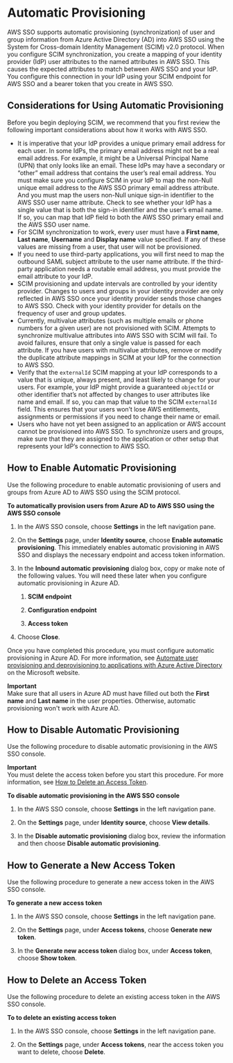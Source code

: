 # Automatic Provisioning<a name="provision-automatically"></a>

AWS SSO supports automatic provisioning \(synchronization\) of user and group information from Azure Active Directory \(AD\) into AWS SSO using the System for Cross\-domain Identity Management \(SCIM\) v2\.0 protocol\. When you configure SCIM synchronization, you create a mapping of your identity provider \(IdP\) user attributes to the named attributes in AWS SSO\. This causes the expected attributes to match between AWS SSO and your IdP\. You configure this connection in your IdP using your SCIM endpoint for AWS SSO and a bearer token that you create in AWS SSO\.

## Considerations for Using Automatic Provisioning<a name="auto-provisioning-considerations"></a>

Before you begin deploying SCIM, we recommend that you first review the following important considerations about how it works with AWS SSO\.
+ It is imperative that your IdP provides a unique primary email address for each user\. In some IdPs, the primary email address might not be a real email address\. For example, it might be a Universal Principal Name \(UPN\) that only looks like an email\. These IdPs may have a secondary or “other” email address that contains the user’s real email address\. You must make sure you configure SCIM in your IdP to map the non\-Null unique email address to the AWS SSO primary email address attribute\. And you must map the users non\-Null unique sign\-in identifier to the AWS SSO user name attribute\. Check to see whether your IdP has a single value that is both the sign\-in identifier and the user’s email name\. If so, you can map that IdP field to both the AWS SSO primary email and the AWS SSO user name\.
+ For SCIM synchronization to work, every user must have a **First name**, **Last name**, **Username** and **Display name** value specified\. If any of these values are missing from a user, that user will not be provisioned\.
+ If you need to use third\-party applications, you will first need to map the outbound SAML subject attribute to the user name attribute\. If the third\-party application needs a routable email address, you must provide the email attribute to your IdP\.
+ SCIM provisioning and update intervals are controlled by your identity provider\. Changes to users and groups in your identity provider are only reflected in AWS SSO once your identity provider sends those changes to AWS SSO\. Check with your identity provider for details on the frequency of user and group updates\.
+ Currently, multivalue attributes \(such as multiple emails or phone numbers for a given user\) are not provisioned with SCIM\. Attempts to synchronize multivalue attributes into AWS SSO with SCIM will fail\. To avoid failures, ensure that only a single value is passed for each attribute\. If you have users with multivalue attributes, remove or modify the duplicate attribute mappings in SCIM at your IdP for the connection to AWS SSO\.
+ Verify that the `externalId` SCIM mapping at your IdP corresponds to a value that is unique, always present, and least likely to change for your users\. For example, your IdP might provide a guaranteed `objectId` or other identifier that’s not affected by changes to user attributes like name and email\. If so, you can map that value to the SCIM `externalId` field\. This ensures that your users won’t lose AWS entitlements, assignments or permissions if you need to change their name or email\.
+ Users who have not yet been assigned to an application or AWS account cannot be provisioned into AWS SSO\. To synchronize users and groups, make sure that they are assigned to the application or other setup that represents your IdP’s connection to AWS SSO\.

## How to Enable Automatic Provisioning<a name="how-to-with-scim"></a>

Use the following procedure to enable automatic provisioning of users and groups from Azure AD to AWS SSO using the SCIM protocol\.

**To automatically provision users from Azure AD to AWS SSO using the AWS SSO console**

1. In the AWS SSO console, choose **Settings** in the left navigation pane\.

1. On the **Settings** page, under **Identity source**, choose **Enable automatic provisioning**\. This immediately enables automatic provisioning in AWS SSO and displays the necessary endpoint and access token information\.

1. In the **Inbound automatic provisioning** dialog box, copy or make note of the following values\. You will need these later when you configure automatic provisioning in Azure AD\.

   1. **SCIM endpoint**

   1. **Configuration endpoint**

   1. **Access token**

1. Choose **Close**\.

Once you have completed this procedure, you must configure automatic provisioning in Azure AD\. For more information, see [Automate user provisioning and deprovisioning to applications with Azure Active Directory](https://docs.microsoft.com/en-us/azure/active-directory/manage-apps/user-provisioning) on the Microsoft website\.

**Important**  
Make sure that all users in Azure AD must have filled out both the **First name** and **Last name** in the user properties\. Otherwise, automatic provisioning won't work with Azure AD\.

## How to Disable Automatic Provisioning<a name="disable-provisioning"></a>

Use the following procedure to disable automatic provisioning in the AWS SSO console\.

**Important**  
You must delete the access token before you start this procedure\. For more information, see [How to Delete an Access Token](#delete-token)\.

**To disable automatic provisioning in the AWS SSO console**

1. In the AWS SSO console, choose **Settings** in the left navigation pane\.

1. On the **Settings** page, under **Identity source**, choose **View details**\.

1. In the **Disable automatic provisioning** dialog box, review the information and then choose **Disable automatic provisioning**\.

## How to Generate a New Access Token<a name="generate-token"></a>

Use the following procedure to generate a new access token in the AWS SSO console\.

**To generate a new access token**

1. In the AWS SSO console, choose **Settings** in the left navigation pane\.

1. On the **Settings** page, under **Access tokens**, choose **Generate new token**\.

1. In the **Generate new access token** dialog box, under **Access token**, choose **Show token**\.

## How to Delete an Access Token<a name="delete-token"></a>

Use the following procedure to delete an existing access token in the AWS SSO console\.

**To to delete an existing access token**

1. In the AWS SSO console, choose **Settings** in the left navigation pane\.

1. On the **Settings** page, under **Access tokens**, near the access token you want to delete, choose **Delete**\.
